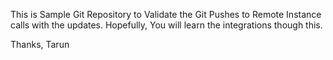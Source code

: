 This is Sample Git Repository to Validate the Git Pushes to Remote Instance calls with the updates.
Hopefully, You will learn the integrations though this.

Thanks,
Tarun